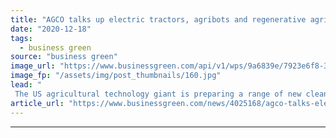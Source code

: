 ```yaml
---
title: "AGCO talks up electric tractors, agribots and regenerative agriculture"
date: "2020-12-18"
tags: 
  - business green
source: "business green"
image_url: "https://www.businessgreen.com/api/v1/wps/9a6839e/7923e6f8-36da-4af3-930c-843c36471089/1/AGCO-185x114.jpg"
image_fp: "/assets/img/post_thumbnails/160.jpg"
lead: "
 The US agricultural technology giant is preparing a range of new cleantech innovations that promise to curb the carbon footprint of food production  ..."
article_url: "https://www.businessgreen.com/news/4025168/agco-talks-electric-tractors-agribots-regenerative-agriculture"
---
```


---
